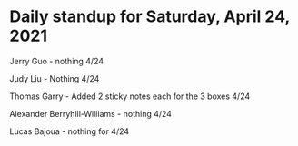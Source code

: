 # Daily standup for Saturday, April 24, 2021

Jerry Guo - nothing 4/24

Judy Liu - Nothing 4/24

Thomas Garry - Added 2 sticky notes each for the 3 boxes 4/24

Alexander Berryhill-Williams - nothing 4/24

Lucas Bajoua - nothing for 4/24
